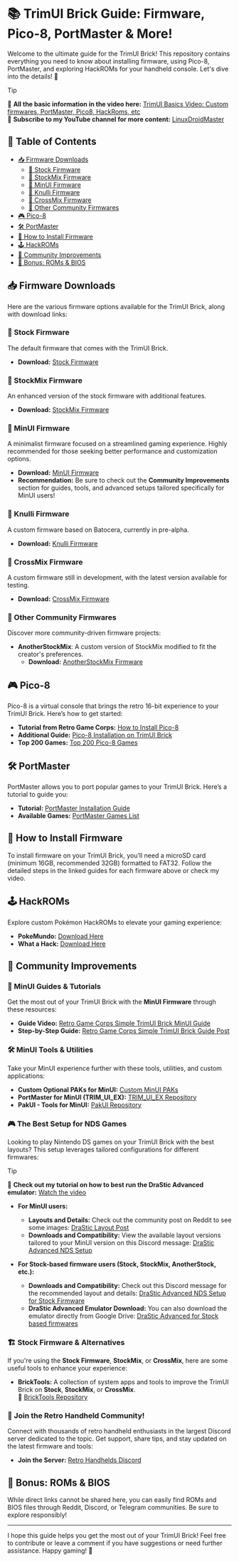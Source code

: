 # 📚 TrimUI Brick Guide: Firmware, Pico-8, PortMaster & More!

Welcome to the ultimate guide for the TrimUI Brick! This repository contains everything you need to know about installing firmware, using Pico-8, PortMaster, and exploring HackROMs for your handheld console. Let's dive into the details! 🚀

> [!TIP]  
> 🎥 **All the basic information in the video here:** [TrimUI Basics Video: Custom firmwares, PortMaster, Pico8, HackRoms, etc](https://youtu.be/H1YYyXFfxeY)  
> 🌟 **Subscribe to my YouTube channel for more content:** [LinuxDroidMaster](https://www.youtube.com/@LinuxDroidMaster)

## 📖 Table of Contents
- [📥 Firmware Downloads](#-firmware-downloads)
  - [🔹 Stock Firmware](#stock-firmware)
  - [🔹 StockMix Firmware](#stockmix-firmware)
  - [🔹 MinUI Firmware](#minui-firmware)
  - [🔹 Knulli Firmware](#knulli-firmware)
  - [🔹 CrossMix Firmware](#crossmix-firmware)
  - [🔹 Other Community Firmwares](#other-community-firmwares)
- [🎮 Pico-8](#-pico-8)
- [🛠️ PortMaster](#-portmaster)
- [🔄 How to Install Firmware](#-how-to-install-firmware)
- [🕹️ HackROMs](#-hackroms)
- [🌟 Community Improvements](#-community-improvements)
- [📝 Bonus: ROMs & BIOS](#-bonus-roms--bios)

## 📥 Firmware Downloads <a name="-firmware-downloads"></a>

Here are the various firmware options available for the TrimUI Brick, along with download links:

### 🔹 Stock Firmware <a name="stock-firmware"></a>
The default firmware that comes with the TrimUI Brick.
- **Download:** [Stock Firmware](https://github.com/trimui/assets_brick/releases)

### 🔹 StockMix Firmware <a name="stockmix-firmware"></a>
An enhanced version of the stock firmware with additional features.
- **Download:** [StockMix Firmware](https://github.com/costlyclick/stockmix/)

### 🔹 MinUI Firmware <a name="minui-firmware"></a>
A minimalist firmware focused on a streamlined gaming experience. Highly recommended for those seeking better performance and customization options.

- **Download:** [MinUI Firmware](https://github.com/shauninman/MinUI/releases)  
- **Recommendation:** Be sure to check out the **Community Improvements** section for guides, tools, and advanced setups tailored specifically for MinUI users!


### 🔹 Knulli Firmware <a name="knulli-firmware"></a>
A custom firmware based on Batocera, currently in pre-alpha.
- **Download:** [Knulli Firmware](https://github.com/knulli-cfw/distribution/releases/tag/20241204)

### 🔹 CrossMix Firmware <a name="crossmix-firmware"></a>
A custom firmware still in development, with the latest version available for testing.
- **Download:** [CrossMix Firmware](https://github.com/cizia64/CrossMix-OS/releases)

### 🔹 Other Community Firmwares <a name="other-community-firmwares"></a>
Discover more community-driven firmware projects:
- **AnotherStockMix**: A custom version of StockMix modified to fit the creator's preferences.
  - **Download:** [AnotherStockMix Firmware](https://github.com/rulerofoz/AnotherStockMix)

## 🎮 Pico-8 <a name="-pico-8"></a>

Pico-8 is a virtual console that brings the retro 16-bit experience to your TrimUI Brick. Here’s how to get started:

- **Tutorial from Retro Game Corps:** [How to Install Pico-8](https://www.youtube.com/watch?v=BxED85l9wvo)
- **Additional Guide:** [Pico-8 Installation on TrimUI Brick](https://github.com/Ninoh-FOX/pico8-trimui-brick)
- **Top 200 Games:** [Top 200 Pico-8 Games](https://nerdyteachers.com/PICO-8/Games/Top200/)

## 🛠️ PortMaster <a name="-portmaster"></a>

PortMaster allows you to port popular games to your TrimUI Brick. Here’s a tutorial to guide you:

- **Tutorial:** [PortMaster Installation Guide](https://www.youtube.com/watch?v=1rAe9P74BLI)
- **Available Games:** [PortMaster Games List](https://portmaster.games/games.html)

## 🔄 How to Install Firmware <a name="-how-to-install-firmware"></a>

To install firmware on your TrimUI Brick, you’ll need a microSD card (minimum 16GB, recommended 32GB) formatted to FAT32. Follow the detailed steps in the linked guides for each firmware above or check my video.

## 🕹️ HackROMs <a name="-hackroms"></a>

Explore custom Pokémon HackROMs to elevate your gaming experience:

- **PokeMundo:** [Download Here](https://pokemundo.com/en/pokemon-elite-redux-gba/)
- **What a Hack:** [Download Here](https://whackahack.com/juegos/pokemon-recharged-emerald/)

## 🌟 Community Improvements <a name="-community-improvements"></a>

### 🔧 MinUI Guides & Tutorials
Get the most out of your TrimUI Brick with the **MinUI Firmware** through these resources:
- **Guide Video:** [Retro Game Corps Simple TrimUI Brick MinUI Guide](https://www.youtube.com/watch?v=LuRzFccr8rw)  
- **Step-by-Step Guide:** [Retro Game Corps Simple TrimUI Brick Guide Post](https://retrogamecorps.com/2024/12/09/my-simple-trimui-brick-setup/)  

### 🛠️ MinUI Tools & Utilities
Take your MinUI experience further with these tools, utilities, and custom applications:
- **Custom Optional PAKs for MinUI:** [Custom MinUI PAKs](https://github.com/ryanmsartor/TrimUI-Brick-and-Smart-Pro-Custom-MinUI-Paks)  
- **PortMaster for MinUI (TRIM_UI_EX):** [TRIM_UI_EX Repository](https://github.com/kloptops/TRIMUI_EX)  
- **PakUI - Tools for MinUI:** [PakUI Repository](https://github.com/tenlevels/PakUI)  

### 🎮 The Best Setup for NDS Games

Looking to play Nintendo DS games on your TrimUI Brick with the best layouts? This setup leverages tailored configurations for different firmwares:

> [!TIP]
> 🎥 **Check out my tutorial on how to best run the DraStic Advanced emulator:** [Watch the video](https://youtu.be/sgFdwBNR0_w?feature=shared)

- **For MinUI users:**  
  - **Layouts and Details:** Check out the community post on Reddit to see some images: [DraStic Layout Post](https://www.reddit.com/r/trimui/comments/1i7cbbm/update_drastic_advanced_nds_on_the_trimui_brick/?utm_source=share&utm_medium=web3x&utm_name=web3xcss&utm_term=1&utm_content=share_button)  
  - **Downloads and Compatibility:** View the available layout versions tailored to your MinUI version on this Discord message: [DraStic Advanced NDS Setup](https://discord.com/channels/741895796315914271/1095561573046685696/1331914674589012040)

- **For Stock-based firmware users (Stock, StockMix, AnotherStock, etc.):**  
  - **Downloads and Compatibility:** Check out this Discord message for the recommended layout and details: [DraStic Advanced NDS Setup for Stock Firmware](https://discord.com/channels/741895796315914271/1292344741299748956/1329163210221162497)  
  - **DraStic Advanced Emulator Download:** You can also download the emulator directly from Google Drive: [DraStic Advanced for Stock based firmwares](https://drive.google.com/file/d/1g8aa-LQDV9zvj2Yi50_yszdJcuywWVtA/view?usp=sharing)



### 🏗️ Stock Firmware & Alternatives  
If you're using the **Stock Firmware**, **StockMix**, or **CrossMix**, here are some useful tools to enhance your experience:  

- **BrickTools:** A collection of system apps and tools to improve the TrimUI Brick on **Stock**, **StockMix**, or **CrossMix**.  
  📂 [BrickTools Repository](https://github.com/hugorosario/BrickTools)  

### 💬 Join the Retro Handheld Community!
Connect with thousands of retro handheld enthusiasts in the largest Discord server dedicated to the topic. Get support, share tips, and stay updated on the latest firmware and tools:  
- **Join the Server:** [Retro Handhelds Discord](https://discord.gg/fcUABy5t)




## 📝 Bonus: ROMs & BIOS <a name="-bonus-roms--bios"></a>

While direct links cannot be shared here, you can easily find ROMs and BIOS files through Reddit, Discord, or Telegram communities. Be sure to explore responsibly!

---

I hope this guide helps you get the most out of your TrimUI Brick! Feel free to contribute or leave a comment if you have suggestions or need further assistance. Happy gaming! 🎉
